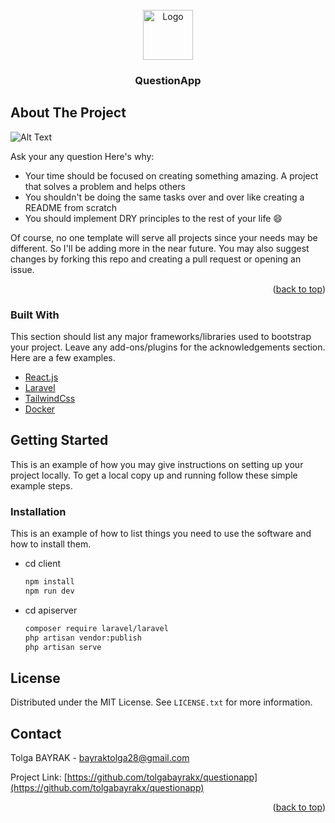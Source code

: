 <div id="top"></div>





<!-- PROJECT LOGO -->
<br />
<div align="center">
    <img src="https://www.seekpng.com/ima/u2t4u2r5u2q8o0a9/" alt="Logo" width="80" height="80">
  </a>

  <h3 align="center">QuestionApp</h3>


</div>





<!-- ABOUT THE PROJECT -->
## About The Project

![Alt Text](https://im3.ezgif.com/tmp/ezgif-3-a6601fa2e9.gif)
<br />

Ask your any question 
Here's why:
* Your time should be focused on creating something amazing. A project that solves a problem and helps others
* You shouldn't be doing the same tasks over and over like creating a README from scratch
* You should implement DRY principles to the rest of your life :smile:

Of course, no one template will serve all projects since your needs may be different. So I'll be adding more in the near future. You may also suggest changes by forking this repo and creating a pull request or opening an issue.



<p align="right">(<a href="#top">back to top</a>)</p>



### Built With

This section should list any major frameworks/libraries used to bootstrap your project. Leave any add-ons/plugins for the acknowledgements section. Here are a few examples.

* [React.js](https://reactjs.org/)
* [Laravel](https://laravel.com)
* [TailwindCss](https://www.docker.com)
* [Docker](https://www.docker.com)




<!-- GETTING STARTED -->
## Getting Started

This is an example of how you may give instructions on setting up your project locally.
To get a local copy up and running follow these simple example steps.

### Installation

This is an example of how to list things you need to use the software and how to install them.
* cd client
  ```sh
  npm install
  npm run dev
  ```
  
* cd apiserver
  ```sh
  composer require laravel/laravel
  php artisan vendor:publish
  php artisan serve

  ```







<!-- LICENSE -->
## License

Distributed under the MIT License. See `LICENSE.txt` for more information.




<!-- CONTACT -->
## Contact

Tolga BAYRAK - bayraktolga28@gmail.com

Project Link: [https://github.com/tolgabayrakx/questionapp](https://github.com/tolgabayrakx/questionapp)

<p align="right">(<a href="#top">back to top</a>)</p>



